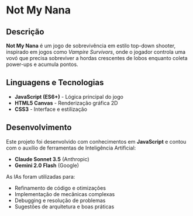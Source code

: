 # Not My Nana

## Descrição

**Not My Nana** é um jogo de sobrevivência em estilo top-down shooter, inspirado em jogos como *Vampire Survivors*, onde o jogador controla uma vovó que precisa sobreviver a hordas crescentes de lobos enquanto coleta power-ups e acumula pontos.

## Linguagens e Tecnologias

- **JavaScript (ES6+)** - Lógica principal do jogo
- **HTML5 Canvas** - Renderização gráfica 2D
- **CSS3** - Interface e estilização

## Desenvolvimento

Este projeto foi desenvolvido com conhecimentos em **JavaScript** e contou com o auxílio de ferramentas de Inteligência Artificial:
- **Claude Sonnet 3.5** (Anthropic)
- **Gemini 2.0 Flash** (Google)

As IAs foram utilizadas para:
- Refinamento de código e otimizações
- Implementação de mecânicas complexas
- Debugging e resolução de problemas
- Sugestões de arquitetura e boas práticas